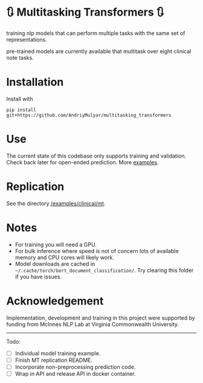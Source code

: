 # :arrows_clockwise: Multitasking Transformers :arrows_clockwise:
training nlp models that can perform multiple tasks with the same set of representations.

pre-trained models are currently available that multitask over eight clinical note tasks.

# Installation

Install with

```
pip install git+https://github.com/AndriyMulyar/multitasking_transformers
```

# Use
The current state of this codebase only supports training and validation. Check back later for open-ended prediction.
More [examples](/examples).


# Replication
See the directory [/examples/clinical/mt](/examples/clinical/mt).

# Notes
- For training you will need a GPU.
- For bulk inference where speed is not of concern lots of available memory and CPU cores will likely work.
- Model downloads are cached in `~/.cache/torch/bert_document_classification/`. Try clearing this folder if you have issues.



# Acknowledgement
Implementation, development and training in this project were supported by funding from McInnes NLP Lab at Virginia Commonwealth University.


-------------
Todo:
- [ ] Individual model training example.
- [ ] Finish MT replication README.
- [ ] Incorporate non-preprocessing prediction code.
- [ ] Wrap in API and release API in docker container.
